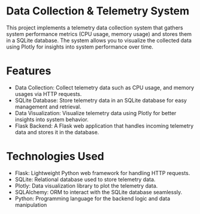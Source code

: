 # Data Collection & Telemetry System

This project implements a telemetry data collection system that gathers system performance metrics (CPU usage, memory usage) and stores them in a SQLite database. The system allows you to visualize the collected data using Plotly for insights into system performance over time.

# Features

* Data Collection: Collect telemetry data such as CPU usage, and memory usages via HTTP requests.
* SQLite Database: Store telemetry data in an SQLite database for easy management and retrieval.
* Data Visualization: Visualize telemetry data using Plotly for better insights into system behavior.
* Flask Backend: A Flask web application that handles incoming telemetry data and stores it in the database.
  
# Technologies Used
* Flask: Lightweight Python web framework for handling HTTP requests.
* SQLite: Relational database used to store telemetry data.
* Plotly: Data visualization library to plot the telemetry data.
* SQLAlchemy: ORM to interact with the SQLite database seamlessly.
* Python: Programming language for the backend logic and data manipulation
